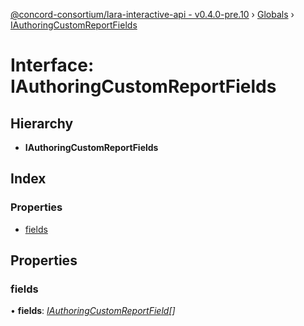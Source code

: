 [@concord-consortium/lara-interactive-api - v0.4.0-pre.10](../README.md) › [Globals](../globals.md) › [IAuthoringCustomReportFields](iauthoringcustomreportfields.md)

# Interface: IAuthoringCustomReportFields

## Hierarchy

* **IAuthoringCustomReportFields**

## Index

### Properties

* [fields](iauthoringcustomreportfields.md#fields)

## Properties

###  fields

• **fields**: *[IAuthoringCustomReportField](iauthoringcustomreportfield.md)[]*
